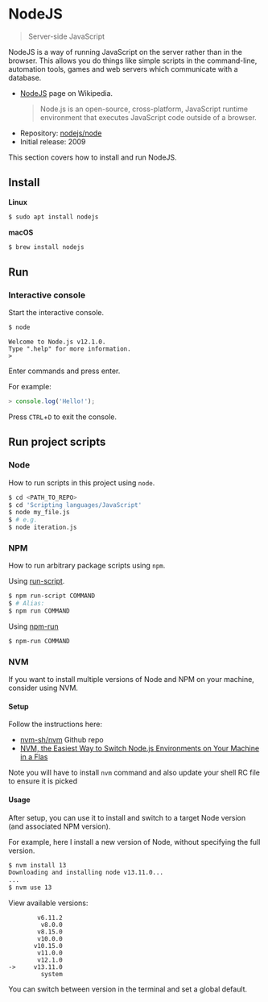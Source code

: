 # NodeJS
> Server-side JavaScript

NodeJS is a way of running JavaScript on the server rather than in the browser. This allows you do things like simple scripts in the command-line, automation tools, games and web servers which communicate with a database.

- [NodeJS](https://en.wikipedia.org/wiki/Node.js) page on Wikipedia.
    > Node.js is an open-source, cross-platform, JavaScript runtime environment that executes JavaScript code outside of a browser.
- Repository: [nodejs/node](github.com/nodejs/node)
- Initial release: 2009

This section covers how to install and run NodeJS.

## Install

**Linux**

```sh
$ sudo apt install nodejs
```

**macOS**

```sh
$ brew install nodejs
```

## Run

### Interactive console

Start the interactive console.
```sh
$ node
```
```
Welcome to Node.js v12.1.0.
Type ".help" for more information.
>
```

Enter commands and press enter.

For example:

```javascript
> console.log('Hello!');
```

Press `CTRL`+`D` to exit the console.


## Run project scripts

### Node

How to run scripts in this project using `node`.

```sh
$ cd <PATH_TO_REPO>
$ cd 'Scripting languages/JavaScript'
$ node my_file.js
$ # e.g.
$ node iteration.js
```

### NPM

How to run arbitrary package scripts using `npm`.

Using [run-script](https://docs.npmjs.com/cli/run-script).

```sh
$ npm run-script COMMAND
$ # Alias:
$ npm run COMMAND
```

Using [npm-run](https://www.npmjs.com/package/npm-run)

```sh
$ npm-run COMMAND
```

### NVM

If you want to install multiple versions of Node and NPM on your machine, consider using NVM.

#### Setup

Follow the instructions here:

- [nvm-sh/nvm](https://github.com/nvm-sh/nvm) Github repo
- [NVM, the Easiest Way to Switch Node.js Environments on Your Machine in a Flas](https://itnext.io/nvm-the-easiest-way-to-switch-node-js-environments-on-your-machine-in-a-flash-17babb7d5f1b?gi=74712a4b1ad)

Note you will have to install `nvm` command and also update your shell RC file to ensure it is picked 

#### Usage

After setup, you can use it to install and switch to a target Node version (and associated NPM version).

For example, here I install a new version of Node, without specifying the full version.

```sh
$ nvm install 13
Downloading and installing node v13.11.0...
...
$ nvm use 13
```

View available versions:

```
        v6.11.2
         v8.0.0
        v8.15.0
        v10.0.0
       v10.15.0
        v11.0.0
        v12.1.0
->     v13.11.0
         system
 ```   

You can switch between version in the terminal and set a global default.


<!--stackedit_data:
eyJoaXN0b3J5IjpbLTIwNjI1NDA4XX0=
-->